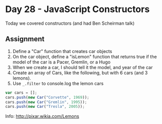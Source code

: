 Day 28 - JavaScript Constructors
===================

Today we covered constructors (and had Ben Scheirman talk)

Assignment
------------

1. Define a "Car" function that creates car objects
2. On the car object, define a "isLemon" function that returns true if the model
   of the car is a Pacer, Gremlin, or a Hugo
3. When we create a car, I should tell it the model, and year of the car
4. Create an array of Cars, like the following, but with 6 cars (and 3 lemons).
5. Use `_.filter` to console.log the lemon cars


```js
var cars = [];
cars.push(new Car("Corvette", 1969));
cars.push(new Car("Gremlin", 1995));
cars.push(new Car("Tresla", 2005));
```




Info: http://pixar.wikia.com/Lemons
